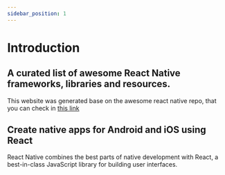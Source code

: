 ```yaml
---
sidebar_position: 1
---
```


# Introduction 

## A curated list of awesome React Native frameworks, libraries and resources. 

This website was generated base on the awesome react native repo, that you can check in [this link](hhttps://github.com/jondot/awesome-react-native)

## Create native apps for Android and iOS using React
React Native combines the best parts of native development with React, a best-in-class JavaScript library for building user interfaces.